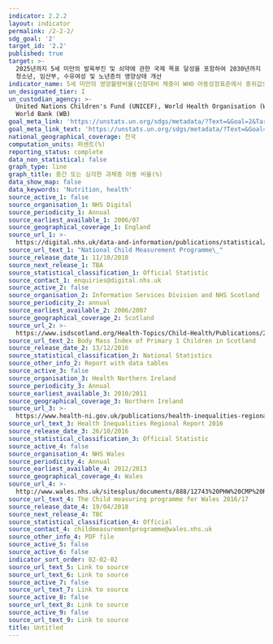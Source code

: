 ```yaml
---
indicator: 2.2.2
layout: indicator
permalink: /2-2-2/
sdg_goal: '2'
target_id: '2.2'
published: true
target: >-
  2025년까지 5세 미만의 발육부진 및 쇠약에 관한 국제 목표 달성을 포함하여 2030년까지 모든 형태의 영양 부족을 종식시키고 여성
  청소년, 임산부, 수유여성 및 노년층의 영양상태 개선
indicator_name: 5세 미만의 영양불량비율(신장대비 체중이 WHO 아동성장표준에서 중위값으로부터 표준편차가 +2> 혹은 <-2인 경우)
un_designated_tier: I
un_custodian_agency: >-
  United Nations Children's Fund (UNICEF), World Health Organisation (WHO),
  World Bank (WB)
goal_meta_link: 'https://unstats.un.org/sdgs/metadata/?Text=&Goal=2&Target=2.2'
goal_meta_link_text: 'https://unstats.un.org/sdgs/metadata/?Text=&Goal=2&Target=2.2'
national_geographical_coverage: 전국
computation_units: 퍼센트(%)
reporting_status: complete
data_non_statistical: false
graph_type: line
graph_title: 중간 또는 심각한 과체중 아동 비율(%)
data_show_map: false
data_keywords: 'Nutrition, health'
source_active_1: false
source_organisation_1: NHS Digital
source_periodicity_1: Annual
source_earliest_available_1: 2006/07
source_geographical_coverage_1: England
source_url_1: >-
  https://digital.nhs.uk/data-and-information/publications/statistical/national-child-measurement-programme/2016-17-school-year
source_url_text_1: "National Child Measurement Programme\_"
source_release_date_1: 11/10/2018
source_next_release_1: TBA
source_statistical_classification_1: Official Statistic
source_contact_1: enquiries@digital.nhs.uk
source_active_2: false
source_organisation_2: Information Services Division and NHS Scotland
source_periodicity_2: annual
source_earliest_available_2: 2006/2007
source_geographical_coverage_2: Scotland
source_url_2: >-
  https://www.isdscotland.org/Health-Topics/Child-Health/Publications/2016-12-13/2016-12-13-P1-BMI-Report.pdf?2334231139
source_url_text_2: Body Mass Index of Primary 1 Children in Scotland
source_release_date_2: 13/12/2016
source_statistical_classification_2: National Statistics
source_other_info_2: Report with data tables
source_active_3: false
source_organisation_3: Health Northern Ireland
source_periodicity_3: Annual
source_earliest_available_3: 2010/2011
source_geographical_coverage_3: Northern Ireland
source_url_3: >-
  https://www.health-ni.gov.uk/publications/health-inequalities-regional-report-2016
source_url_text_3: Health Inequalities Regional Report 2016
source_release_date_3: 26/10/2016
source_statistical_classification_3: Official Statistic
source_active_4: false
source_organisation_4: NHS Wales
source_periodicity_4: Annual
source_earliest_available_4: 2012/2013
source_geographical_coverage_4: Wales
source_url_4: >-
  http://www.wales.nhs.uk/sitesplus/documents/888/12743%20PHW%20CMP%20Report%20%28Eng%29.pdf
source_url_text_4: The Child measuring programme for Wales 2016/17
source_release_date_4: 19/04/2018
source_next_release_4: TBC
source_statistical_classification_4: Official
source_contact_4: childmeasurementprogramme@wales.nhs.uk
source_other_info_4: PDF file
source_active_5: false
source_active_6: false
indicator_sort_order: 02-02-02
source_url_text_5: Link to source
source_url_text_6: Link to source
source_active_7: false
source_url_text_7: Link to source
source_active_8: false
source_url_text_8: Link to source
source_active_9: false
source_url_text_9: Link to source
title: Untitled
---
```

